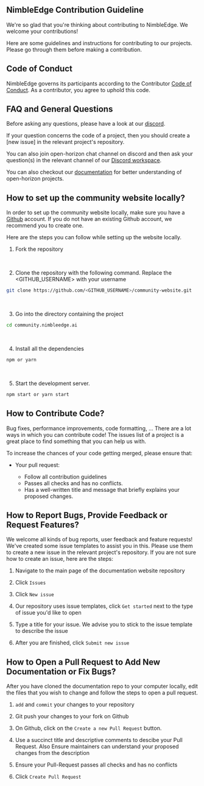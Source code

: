 ## NimbleEdge Contribution Guideline

We're so glad that you're thinking about contributing to NimbleEdge. We welcome your contributions!

Here are some guidelines and instructions for contributing to our projects. Please go through them before making a contribution.

## Code of Conduct
NimbleEdge governs its participants according to the Contributor [Code of Conduct](https://github.com/NimbleEdge/community.nimbleedge.ai/blob/main/CODE_OF_CONDUCT.md). As a contributor, you agree to uphold this code. 

## FAQ and General Questions

Before asking any questions, please have a look at our [discord](nimbleedge.ai/discord). 

If your question concerns the code of a project, then you should create a [new issue] in the relevant project's repository.

You can also join open-horizon chat channel on discord and then ask your question(s) in the relevant channel of our [Discord workspace](nimbleedge.ai/discord).

You can also checkout our [documentation](https://docs.nimbleedge.ai/) for better understanding of open-horizon projects.

## How to set up the community website locally?

In order to set up the community website locally, make sure you have a [Github](github.com) account. If you do not have an existing Github account, we recommend you to create one.

Here are the steps you can follow while setting up the website locally.

1. Fork the repository 

<br/>

2. Clone the repository with the following command. Replace the <GITHUB_USERNAME> with your username

```sh
git clone https://github.com/<GITHUB_USERNAME>/community-website.git
```

<br/>

3. Go into the directory containing the project

```sh
cd community.nimbleedge.ai
```

<br/>

4. Install all the dependencies

```sh
npm or yarn
```

<br/>

5. Start the development server.

```sh
npm start or yarn start
```


## How to Contribute Code?

Bug fixes, performance improvements, code formatting, ...
There are a lot ways in which you can contribute code!
The issues list of a project is a great place to find something that you can help us with.

To increase the chances of your code getting merged, please ensure that:
* Your pull request:

    * Follow all contribution guidelines
    * Passes all checks and has no conflicts.
    * Has a well-written title and message that briefly explains your proposed changes.

## How to Report Bugs, Provide Feedback or Request Features?

We welcome all kinds of bug reports, user feedback and feature requests! We've created some issue templates to assist you in this. Please use them to create a new issue in the relevant project's repository. If you are not sure how to create an issue, here are the steps:

1. Navigate to the main page of the documentation website repository

2. Click `Issues`

3. Click `New issue`

4. Our repository uses issue templates, click `Get started` next to the type of issue you'd like to open

5. Type a title for your issue. We advise you to stick to the issue template to describe the issue

6. After you are finished, click `Submit new issue`

## How to Open a Pull Request to Add New Documentation or Fix Bugs?

After you have cloned the documentation repo to your computer locally, edit the files that you wish to change and follow the steps to open a pull request.

1. `add` and `commit` your changes to your repository

2. Git push your changes to your fork on Github

3. On Github, click on the `Create a new Pull Request` button.

4. Use a succinct title and descriptive comments to descibe your Pull Request. Also Ensure maintainers can understand your proposed changes from the description

5. Ensure your Pull-Request passes all checks and has no conflicts

6. Click `Create Pull Request`
